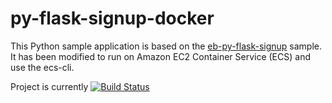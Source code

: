 
# py-flask-signup-docker
This Python sample application is based on the [eb-py-flask-signup](https://github.com/awslabs/eb-py-flask-signup) sample. It has been modified to run on Amazon EC2 Container Service (ECS) and use the ecs-cli.

Project is currently [![Build Status](http://jenkins.kapua.org/job/ecs-demo/badge/icon)](http://jenkins.kapua.org/job/ecs-demo/)
